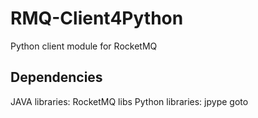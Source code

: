# RMQ-Client4Python
Python client module for RocketMQ


## Dependencies
JAVA libraries:
    RocketMQ libs
Python libraries:
    jpype
    goto